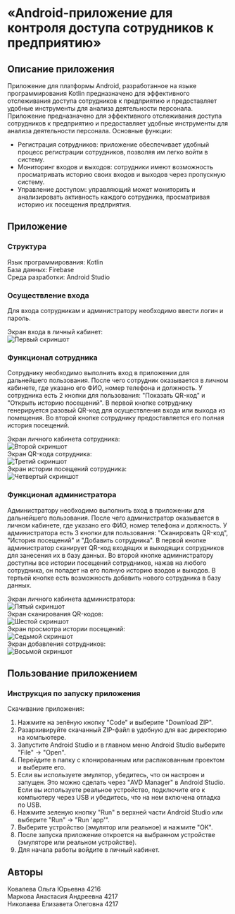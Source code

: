# «Android-приложение для контроля доступа сотрудников к предприятию» 
## Описание приложения
Приложение для платформы Android, разработанное на языке программирования Kotlin предназначено для эффективного отслеживания доступа сотрудников к предприятию и предоставляет удобные инструменты для анализа деятельности персонала.
Приложение предназначено для эффективного отслеживания доступа сотрудников к предприятию и предоставляет удобные инструменты для анализа деятельности персонала.
Основные функции:
- Регистрация сотрудников: приложение обеспечивает удобный процесс регистрации сотрудников, позволяя им легко войти в систему.
- Мониторинг входов и выходов: сотрудники имеют возможность просматривать историю своих входов и выходов через пропускную систему.
- Управление доступом: управляющий может мониторить и анализировать активность каждого сотрудника, просматривая историю их посещения предприятия.

## Приложение
### Структура
Язык программирования: Kotlin  
База данных: Firebase  
Среда разработки: Android Studio 
### Осуществление входа
Для входа сотрудникам и администратору необходимо ввести логин и пароль.  

Экран входа в личный кабинет:  
![Первый скриншот](https://github.com/anaviel/Employee_access_control_system/blob/master/screens/entrance.png)  
### Функционал сотрудника
Сотруднику необходимо выполнить вход в приложении для дальнейшего пользования.
После чего сотрудник оказывается в личном кабинете, где указано его ФИО, номер телефона и должность.
У сотрудника есть 2 кнопки для пользования: "Показать QR-код" и "Открыть историю посещений". В первой кнопке сотруднику генерируется разовый QR-код для осуществления входа или выхода из помещения. Во второй кнопке сотруднику предоставляется его полная история посещений. 

Экран личного кабинета сотрудника:  
![Второй скриншот](https://github.com/anaviel/Employee_access_control_system/blob/master/screens/employee.png)  
Экран QR-кода сотрудника:  
![Третий скриншот](https://github.com/anaviel/Employee_access_control_system/blob/master/screens/add_emp.png)  
Экран истории посещений сотрудника:  
![Четвертый скриншот](https://github.com/anaviel/Employee_access_control_system/blob/master/screens/history_emp.png)  
### Функционал администратора
Администратору необходимо выполнить вход в приложении для дальнейшего пользования.
После чего администратор оказывается в личном кабинете, где указано его ФИО, номер телефона и должность.
У администратора есть 3 кнопки для пользования: "Сканировать QR-код", "История посещений" и "Добавить сотрудника". В первой кнопке администратор сканирует QR-код входящих и выходящих сотрудников для занесения их в базу данных. Во второй кнопке администратору доступны все истории посещений сотрудников, нажав на любого сотрудника, он попадет на его полную историю взодов и выходов. В тертьей кнопке есть возможность добавить нового сотрудника в базу данных.   

Экран личного кабинета администратора:  
![Пятый скриншот](https://github.com/anaviel/Employee_access_control_system/blob/master/screens/admin.png)  
Экран сканирования QR-кодов:  
![Шестой скриншот](https://github.com/anaviel/Employee_access_control_system/blob/master/screens/qr_adm.png)  
Экран просмотра истории посещений:  
![Седьмой скриншот](https://github.com/anaviel/Employee_access_control_system/blob/master/screens/history_adm.png)  
Экран добавления сотрудников:  
![Восьмой скриншот](https://github.com/anaviel/Employee_access_control_system/blob/master/screens/add_adm.png)  
## Пользование приложением
### Инструкция по запуску приложения
Скачивание приложения:    
1. Нажмите на зелёную кнопку "Code" и выберите "Download ZIP".  
2. Разархивируйте скачанный ZIP-файл в удобную для вас директорию на компьютере.
3. Запустите Android Studio и в главном меню Android Studio выберите "File" -> "Open".
4. Перейдите в папку с клонированным или распакованным проектом и выберите его.
5. Если вы используете эмулятор, убедитесь, что он настроен и запущен. Это можно сделать через "AVD Manager" в Android Studio. Если вы используете реальное устройство, подключите его к компьютеру через USB и убедитесь, что на нем включена отладка по USB.
6. Нажмите зеленую кнопку "Run" в верхней части Android Studio или выберите "Run" -> "Run 'app'".
7. Выберите устройство (эмулятор или реальное) и нажмите "OK".
8. После запуска приложение откроется на выбранном устройстве (эмуляторе или реальном устройстве).
9. Для начала работы войдите в личный кабинет.

## Авторы
Ковалева Ольга Юрьевна 4216  
Маркова Анастасия Андреевна 4217  
Николаева Елизавета Олеговна 4217

